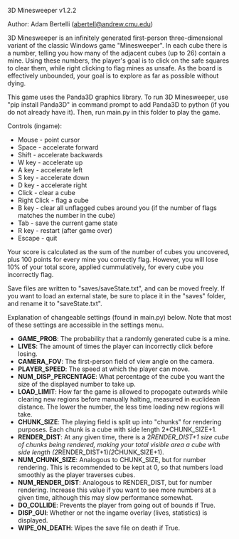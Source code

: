 3D Minesweeper v1.2.2

Author: Adam Bertelli (abertell@andrew.cmu.edu)

3D Minesweeper is an infinitely generated first-person three-dimensional variant of the classic Windows game "Minesweeper". In each cube there is a number, telling you how many of the adjacent cubes (up to 26) contain a mine. Using these numbers, the player's goal is to click on the safe squares to clear them, while right clicking to flag mines as unsafe. As the board is effectively unbounded, your goal is to explore as far as possible without dying.

This game uses the Panda3D graphics library. To run 3D Minesweeper, use "pip install Panda3D" in command prompt to add Panda3D to python (if you do not already have it). Then, run main.py in this folder to play the game.

Controls (ingame):
+ Mouse - point cursor
+ Space - accelerate forward
+ Shift - accelerate backwards
+ W key - accelerate up
+ A key - accelerate left
+ S key - accelerate down
+ D key - accelerate right
+ Click - clear a cube
+ Right Click - flag a cube
+ B key - clear all unflagged cubes around you (if the number of flags matches the number in the cube)
+ Tab - save the current game state
+ R key - restart (after game over)
+ Escape - quit

Your score is calculated as the sum of the number of cubes you uncovered, plus 100 points for every mine you correctly flag. However, you will lose 10% of your total score, applied cummulatively, for every cube you incorrectly flag.

Save files are written to "saves/saveState.txt", and can be moved freely. If you want to load an external state, be sure to place it in the "saves" folder, and rename it to "saveState.txt".

Explanation of changeable settings (found in main.py) below. Note that most of these settings are accessible in the settings menu.

+ __GAME_PROB__: The probability that a randomly generated cube is a mine.
+ __LIVES__: The amount of times the player can incorrectly click before losing.
+ __CAMERA_FOV__: The first-person field of view angle on the camera.
+ __PLAYER_SPEED__: The speed at which the player can move.
+ __NUM_DISP_PERCENTAGE__: What percentage of the cube you want the size of the displayed number to take up.
+ __LOAD_LIMIT__: How far the game is allowed to propogate outwards while clearing new regions before manually halting, measured in euclidean distance. The lower the number, the less time loading new regions will take.
+ __CHUNK_SIZE__: The playing field is split up into "chunks" for rendering purposes. Each chunk is a cube with side length 2*CHUNK_SIZE+1.
+ __RENDER_DIST__: At any given time, there is a 2*RENDER_DIST+1 size cube of chunks being rendered, making your total visible area a cube with side length (2*RENDER_DIST+1)*(2*CHUNK_SIZE+1).
+ __NUM_CHUNK_SIZE__: Analogous to CHUNK_SIZE, but for number rendering. This is recommended to be kept at 0, so that numbers load smoothly as the player traverses cubes.
+ __NUM_RENDER_DIST__: Analogous to RENDER_DIST, but for number rendering. Increase this value if you want to see more numbers at a given time, although this may slow performance somewhat.
+ __DO_COLLIDE__: Prevents the player from going out of bounds if True.
+ __DISP_GUI__: Whether or not the ingame overlay (lives, statistics) is displayed.
+ __WIPE_ON_DEATH__: Wipes the save file on death if True.
